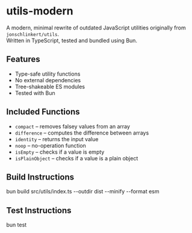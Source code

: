 # utils-modern

A modern, minimal rewrite of outdated JavaScript utilities originally from `jonschlinkert/utils`.  
Written in TypeScript, tested and bundled using Bun.

## Features

- Type-safe utility functions
- No external dependencies
- Tree-shakeable ES modules
- Tested with Bun

## Included Functions

- `compact` – removes falsey values from an array
- `difference` – computes the difference between arrays
- `identity` – returns the input value
- `noop` – no-operation function
- `isEmpty` – checks if a value is empty
- `isPlainObject` – checks if a value is a plain object

## Build Instructions

bun build src/utils/index.ts --outdir dist --minify --format esm

## Test Instructions

bun test


